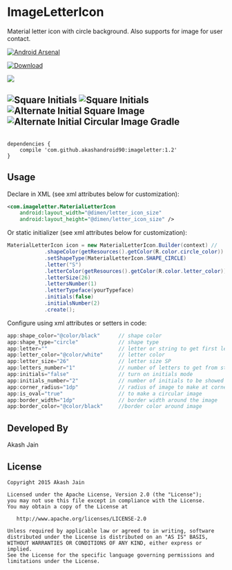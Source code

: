 # ImageLetterIcon
Material letter icon with circle background. Also supports for image for user contact.

[![Android Arsenal](https://img.shields.io/badge/Android%20Arsenal-ImageLetterIcon-green.svg?style=true)](https://android-arsenal.com/details/1/2762)

 [ ![Download](https://api.bintray.com/packages/akashandroid90/maven/image-letter-icon/images/download.svg) ](https://bintray.com/akashandroid90/maven/image-letter-icon/_latestVersion)
 
 <a href='https://bintray.com/akashandroid90/maven/image-letter-icon/view?source=watch' alt='Get automatic notifications about new "image-letter-icon" versions'><img src='https://www.bintray.com/docs/images/bintray_badge_color.png'></a>

![Square Initials](images/one.png)
![Square Initials](images/two.png)
![Alternate Initial Square Image](images/three.png)
![Alternate Initial Circular Image](images/four.png)
Gradle
-------------------------

```

dependencies {
    compile 'com.github.akashandroid90:imageletter:1.2'
}

```

Usage
-----

Declare in XML (see xml attributes below for customization):

```xml
<com.imageletter.MaterialLetterIcon
    android:layout_width="@dimen/letter_icon_size"
    android:layout_height="@dimen/letter_icon_size" />
```

Or static initializer (see xml attributes below for customization):

```java
MaterialLetterIcon icon = new MaterialLetterIcon.Builder(context) //
            .shapeColor(getResources().getColor(R.color.circle_color))
            .setShapeType(MaterialLetterIcon.SHAPE_CIRCLE)
            .letter("S")
            .letterColor(getResources().getColor(R.color.letter_color))
            .letterSize(26)
            .lettersNumber(1)
            .letterTypeface(yourTypeface)
            .initials(false)
            .initialsNumber(2)
            .create();
```


Configure using xml attributes or setters in code:

```java
app:shape_color="@color/black"      // shape color
app:shape_type="circle"             // shape type
app:letter=""                       // letter or string to get first letter from
app:letter_color="@color/white"     // letter color
app:letter_size="26"                // letter size SP
app:letters_number="1"              // number of letters to get from string
app:initials="false"                // turn on initials mode
app:initials_number="2"             // number of initials to be showed
app:corner_radius="1dp"             // radius of image to make at corner
app:is_oval="true"                  // to make a circular image
app:border_width="1dp"              // border width around the image
app:border_color="@color/black"     //border color around image
```


Developed By
--------------------
Akash Jain

License
-----------

```
Copyright 2015 Akash Jain

Licensed under the Apache License, Version 2.0 (the "License");
you may not use this file except in compliance with the License.
You may obtain a copy of the License at

   http://www.apache.org/licenses/LICENSE-2.0

Unless required by applicable law or agreed to in writing, software
distributed under the License is distributed on an "AS IS" BASIS,
WITHOUT WARRANTIES OR CONDITIONS OF ANY KIND, either express or implied.
See the License for the specific language governing permissions and
limitations under the License.
```
